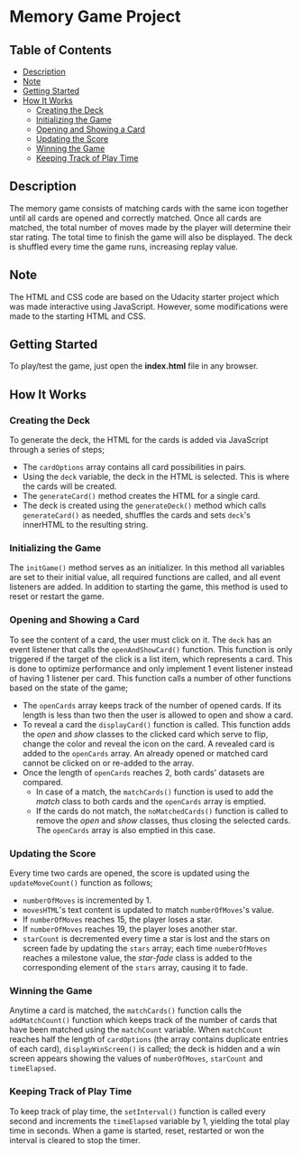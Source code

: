 # Memory Game Project

## Table of Contents

* [Description](#description)
* [Note](#note)
* [Getting Started](#getting-started)
* [How It Works](#how-it-works)
	* [Creating the Deck](#creating-the-deck)
	* [Initializing the Game](#initializing-the-game)
	* [Opening and Showing a Card](#opening-and-showing-a-card)
	* [Updating the Score](#updating-the-score)
	* [Winning the Game](#winning-the-game)
	* [Keeping Track of Play Time](#keeping-track-of-play-time)

## Description

The memory game consists of matching cards with the same icon together until all cards are opened and correctly matched. Once all cards are matched, the total number of moves made by the player will determine their star rating. The total time to finish the game will also be displayed. The deck is shuffled every time the game runs, increasing replay value.

## Note

The HTML and CSS code are based on the Udacity starter project which was made interactive using JavaScript. However, some modifications were made to the starting HTML and CSS.

## Getting Started

To play/test the game, just open the **index.html** file in any browser.

## How It Works

### Creating the Deck

To generate the deck, the HTML for the cards is added via JavaScript through a series of steps;

* The `cardOptions` array contains all card possibilities in pairs.
* Using the `deck` variable, the deck in the HTML is selected. This is where the cards will be created.
* The `generateCard()` method creates the HTML for a single card.
* The deck is created using the `generateDeck()` method which calls `generateCard()` as needed, shuffles the cards and sets `deck`'s innerHTML to the resulting string.

### Initializing the Game

The `initGame()` method serves as an initializer. In this method all variables are set to their initial value, all required functions are called, and all event listeners are added. In addition to starting the game, this method is used to reset or restart the game.

### Opening and Showing a Card

To see the content of a card, the user must click on it. The `deck` has an event listener that calls the `openAndShowCard()` function. This function is only triggered if the target of the click is a list item, which represents a card. This is done to optimize performance and only implement 1 event listener instead of having 1 listener per card. This function calls a number of other functions based on the state of the game;

* The `openCards` array keeps track of the number of opened cards. If its length is less than two then the user is allowed to open and show a card.
* To reveal a card the `displayCard()` function is called. This function adds the *open* and *show* classes to the clicked card which serve to flip, change the color and reveal the icon on the card. A revealed card is added to the `openCards` array. An already opened or matched card cannot be clicked on or re-added to the array.
* Once the length of `openCards` reaches 2, both cards' datasets are compared.
	* In case of a match, the `matchCards()` function is used to add the *match* class to both cards and the `openCards` array is emptied.
	* If the cards do not match, the `noMatchedCards()` function is called to remove the *open* and *show* classes, thus closing the selected cards. The `openCards` array is also emptied in this case.

### Updating the Score

Every time two cards are opened, the score is updated using the `updateMoveCount()` function as follows;

* `numberOfMoves` is incremented by 1.
* `movesHTML`'s text content is updated to match `numberOfMoves`'s value.
* If `numberOfMoves` reaches 15, the player loses a star.
* If `numberOfMoves` reaches 19, the player loses another star.
* `starCount` is decremented every time a star is lost and the stars on screen fade by updating the `stars` array; each time `numberOfMoves` reaches a milestone value, the *star-fade* class is added to the corresponding element of the `stars` array, causing it to fade.

### Winning the Game

Anytime a card is matched, the `matchCards()` function calls the `addMatchCount()` function which keeps track of the number of cards that have been matched using the `matchCount` variable. When `matchCount` reaches half the length of `cardOptions` (the array contains duplicate entries of each card), `displayWinScreen()` is called; the deck is hidden and a win screen appears showing the values of `numberOfMoves`, `starCount` and `timeElapsed`.

### Keeping Track of Play Time

To keep track of play time, the `setInterval()` function is called every second and increments the `timeElapsed` variable by 1, yielding the total play time in seconds. When a game is started, reset, restarted or won the interval is cleared to stop the timer.


